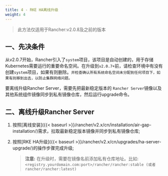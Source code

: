 ```yaml
---
title: 4 - RKE HA离线升级
weight: 4
---
```


>此方法仅适用于Rancher:v2.0.8及之前的版本

## 一、先决条件

从v2.0.7开始，Rancher引入了`system`项目，该项目是自动创建的，用于存储Kubernetes需要运行的重要命名空间。在升级到`v2.0.7+`前，请检查环境中有没有创建`system`项目，如果有则删除。`并检查确认所有系统命名空间未分配到任何项目下，如果有则移到出去，以防止集群网络问题。`

要离线升级Rancher Server，需要先把最新稳定版本的 `Rancher Server`镜像以及其他系统组件镜像同步到私有镜像仓库，然后运行upgrade命令。

## 二、离线升级Rancher Server

  1. 按照[离线安装]({{< baseurl >}}/rancher/v2.x/cn/installation/air-gap-installation/)需求，拉取最新稳定版本镜像并同步到私有镜像仓库;

  2. 按照[RKE HA升级]({{< baseurl >}}/rancher/v2.x/cn/upgrades/ha-server-upgrade/)的操作步骤完成升级;

      >**注意:** 在升级时，需要在镜像名前添加私有仓库地址。比如: `<registry.yourdomain.com:port>/rancher/rancher:stable (或者rancher/rancher:latest)`
